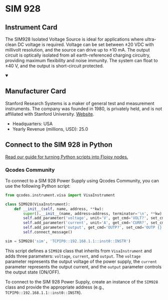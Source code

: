 
# SIM 928

## Instrument Card

The SIM928 Isolated Voltage Source is ideal for applications where ultra-clean DC voltage is required. Voltage can be set between ±20 VDC with millivolt resolution, and the source can drive up to ±10 mA. The output circuit is optically isolated from all earth-referenced charging circuitry, providing maximum flexibility and noise immunity. The system can float to ±40 V, and the output is short-circuit protected.

<details open>
<summary><h2>Manufacturer Card</h2></summary>
Stanford Research Systems is a maker of general test and measurement instruments. The company was founded in 1980, is privately held, and is not affiliated with Stanford University. <a href=https://www.thinksrs.com/>Website</a>.

<ul>
  <li>Headquarters: USA</li>
  <li>Yearly Revenue (millions, USD): 25.0</li>
</ul>
</details>

## Connect to the SIM 928 in Python

[Read our guide for turning Python scripts into Flojoy nodes.](https://docs.flojoy.ai/custom-nodes/creating-custom-node/)


### Qcodes Community

To connect to a SIM 928 Power Supply using Qcodes Community, you can use the following Python script:

```python
from qcodes.instrument.visa import VisaInstrument

class SIM928(VisaInstrument):
    def __init__(self, name, address, **kw):
        super().__init__(name, address=address, terminator='\n', **kw)
        self.add_parameter('voltage', unit='V', get_cmd='VOLT?', set_cmd='VOLT {:.3f}')
        self.add_parameter('current', unit='A', get_cmd='CURR?', set_cmd='CURR {:.3f}')
        self.add_parameter('output', get_cmd='OUTP?', set_cmd='OUTP {}', val_mapping={True: 'ON', False: 'OFF'})
        self.connect_message()

sim = SIM928('sim', 'TCPIP0::192.168.1.1::inst0::INSTR')
```

This script defines a `SIM928` class that inherits from `VisaInstrument` and adds three parameters: `voltage`, `current`, and `output`. The `voltage` parameter represents the output voltage of the power supply, the `current` parameter represents the output current, and the `output` parameter controls the output state (ON/OFF).

To connect to the SIM 928 Power Supply, create an instance of the `SIM928` class and provide the appropriate address (e.g., `TCPIP0::192.168.1.1::inst0::INSTR`).

